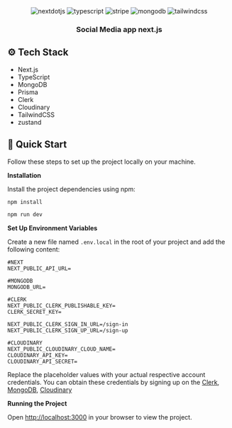 <div align="left">


  <div align="center">
    <img src="https://img.shields.io/badge/-Next_JS-black?style=for-the-badge&logoColor=white&logo=nextdotjs&color=000000" alt="nextdotjs" />
    <img src="https://img.shields.io/badge/-TypeScript-black?style=for-the-badge&logoColor=white&logo=typescript&color=3178C6" alt="typescript" />
    <img src="https://img.shields.io/badge/-Stripe-black?style=for-the-badge&logoColor=white&logo=stripe&color=008CDD" alt="stripe" />
    <img src="https://img.shields.io/badge/-MongoDB-black?style=for-the-badge&logoColor=white&logo=mongodb&color=47A248" alt="mongodb" />
    <img src="https://img.shields.io/badge/-Tailwind_CSS-black?style=for-the-badge&logoColor=white&logo=tailwindcss&color=06B6D4" alt="tailwindcss" />
  </div>

  <h3 align="center">Social Media app next.js </h3>

</div>


## <a name="tech-stack">⚙️ Tech Stack</a>

- Next.js
- TypeScript
- MongoDB
- Prisma
- Clerk
- Cloudinary
- TailwindCSS
- zustand


## <a name="quick-start">🤸 Quick Start</a>

Follow these steps to set up the project locally on your machine.

**Installation**

Install the project dependencies using npm:
```bash
npm install
```

```bash
npm run dev
```

**Set Up Environment Variables**

Create a new file named `.env.local` in the root of your project and add the following content:

```env
#NEXT
NEXT_PUBLIC_API_URL=

#MONGODB
MONGODB_URL=

#CLERK
NEXT_PUBLIC_CLERK_PUBLISHABLE_KEY=
CLERK_SECRET_KEY=

NEXT_PUBLIC_CLERK_SIGN_IN_URL=/sign-in
NEXT_PUBLIC_CLERK_SIGN_UP_URL=/sign-up

#CLOUDINARY
NEXT_PUBLIC_CLOUDINARY_CLOUD_NAME=
CLOUDINARY_API_KEY=
CLOUDINARY_API_SECRET=

```

Replace the placeholder values with your actual respective account credentials. You can obtain these credentials by signing up on the [Clerk](https://clerk.com/), [MongoDB](https://www.mongodb.com/), [Cloudinary](https://cloudinary.com/)

**Running the Project**

Open [http://localhost:3000](http://localhost:3000) in your browser to view the project.
